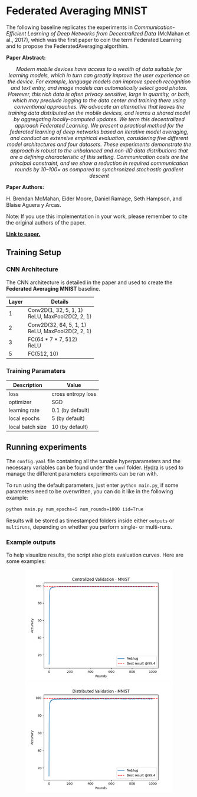 # Federated Averaging MNIST

The following baseline replicates the experiments in *Communication-Efficient Learning of Deep Networks from Decentralized Data* (McMahan et al., 2017), which was the first paper to coin the term Federated Learning and to propose the FederatedAveraging algorthim.

**Paper Abstract:** 

<center>
<i>Modern mobile devices have access to a wealth
of data suitable for learning models, which in turn
can greatly improve the user experience on the
device. For example, language models can improve speech recognition and text entry, and image models can automatically select good photos.
However, this rich data is often privacy sensitive,
large in quantity, or both, which may preclude
logging to the data center and training there using
conventional approaches. We advocate an alternative that leaves the training data distributed on
the mobile devices, and learns a shared model by
aggregating locally-computed updates. We term
this decentralized approach Federated Learning.
We present a practical method for the federated
learning of deep networks based on iterative
model averaging, and conduct an extensive empirical evaluation, considering five different model architectures and four datasets. These experiments
demonstrate the approach is robust to the unbalanced and non-IID data distributions that are a
defining characteristic of this setting. Communication costs are the principal constraint, and
we show a reduction in required communication
rounds by 10–100× as compared to synchronized
stochastic gradient descent</i>
</center>

**Paper Authors:** 

H. Brendan McMahan, Eider Moore, Daniel Ramage, Seth Hampson, and Blaise Aguera y Arcas.


Note: If you use this implementation in your work, please remember to cite the original authors of the paper. 

**[Link to paper.](https://arxiv.org/abs/1602.05629)**

## Training Setup

### CNN Architecture

The CNN architecture is detailed in the paper and used to create the **Federated Averaging MNIST** baseline.

| Layer | Details|
| ----- | ------ |
| 1 | Conv2D(1, 32, 5, 1, 1) <br/> ReLU, MaxPool2D(2, 2, 1)  |
| 2 | Conv2D(32, 64, 5, 1, 1) <br/> ReLU, MaxPool2D(2, 2, 1) |
| 3 | FC(64 * 7 * 7, 512) <br/> ReLU |
| 5 | FC(512, 10) |

### Training Paramaters

| Description | Value |
| ----------- | ----- |
| loss | cross entropy loss |
| optimizer | SGD |
| learning rate | 0.1 (by default) |
| local epochs | 5 (by default) |
| local batch size | 10 (by default) |

## Running experiments

The `config.yaml` file containing all the tunable hyperparameters and the necessary variables can be found under the `conf` folder.
[Hydra](https://hydra.cc/docs/tutorials/) is used to manage the different parameters experiments can be ran with. 

To run using the default parameters, just enter `python main.py`, if some parameters need to be overwritten, you can do it like in the following example: 

```sh
python main.py num_epochs=5 num_rounds=1000 iid=True
``` 

Results will be stored as timestamped folders inside either `outputs` or `multiruns`, depending on whether you perform single- or multi-runs. 

### Example outputs

To help visualize results, the script also plots evaluation curves. Here are some examples:
<center>
    <img src="docs/centralized_metrics.png" alt="Centralized evaluation results" width="400" /> <img src="docs/distributed_metrics.png" alt="Distributed evaluation results" width="400" />
</center>
